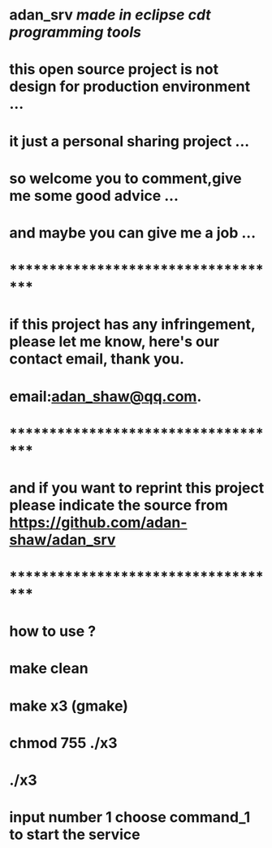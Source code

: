 # adan_srv ***made in eclipse cdt programming tools***
# this open source project is not design for production environment ...
# it just a personal sharing project ...
# so welcome you to comment,give me some good advice ...
# and maybe you can give me a job ...
# ***********************************
# if this project has any infringement, please let me know, here's our contact email, thank you.
# email:adan_shaw@qq.com.
# ***********************************
# and if you want to reprint this project please indicate the source from https://github.com/adan-shaw/adan_srv
# ***********************************
# how to use ?
# make clean
# make x3 (gmake)
# chmod 755 ./x3
# ./x3
# input number 1 choose command_1 to start the service
